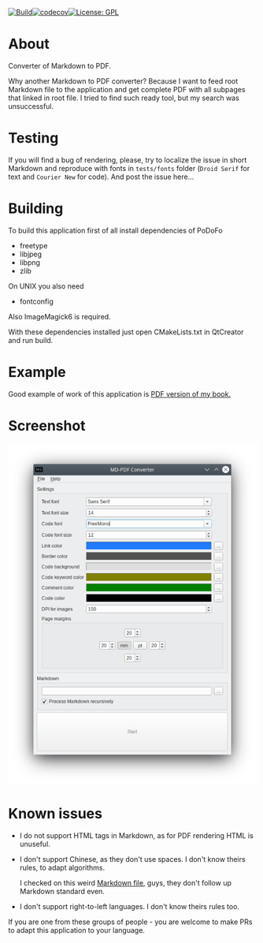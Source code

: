 
[![Build](https://github.com/igormironchik/md-pdf/workflows/build/badge.svg)](https://github.com/igormironchik/md-pdf/actions)[![codecov](https://codecov.io/gh/igormironchik/md-pdf/branch/master/graph/badge.svg?token=LA0S72FLL2)](https://codecov.io/gh/igormironchik/md-pdf)[![License: GPL](https://img.shields.io/badge/license-GPL-blue)](https://opensource.org/licenses/GPL-3.0)

# About

Converter of Markdown to PDF.

Why another Markdown to PDF converter?
Because I want to feed root Markdown file to the application and get
complete PDF with all subpages that linked in root file. I tried to find
such ready tool, but my search was unsuccessful.

# Testing

If you will find a bug of rendering, please, try to localize the issue in
short Markdown and reproduce with fonts in `tests/fonts` folder (`Droid Serif` for text
and `Courier New` for code). And post the issue here...

# Building

To build this application first of all install dependencies of PoDoFo

* freetype
* libjpeg
* libpng
* zlib

On UNIX you also need

* fontconfig

Also ImageMagick6 is required.

With these dependencies installed just open CMakeLists.txt in QtCreator and run build.

# Example

Good example of work of this application is
[PDF version of my book.](https://github.com/igormironchik/qt-widgets-on-real-example/blob/master/pdf/The%20book%20about%20real%20examples%20of%20Qt%20Widgets%20usage.pdf)

# Screenshot

![](mdpdf.png)

# Known issues
 
 * I do not support HTML tags in Markdown, as for PDF rendering HTML is unuseful.

 * I don't support Chinese, as they don't use spaces. I don't know theirs rules, to adapt
 algorithms.
 
   I checked on this weird [Markdown file](https://github.com/feiyangqingyun/qtkaifajingyan/blob/master/README.md), guys, they don't follow up Markdown standard even.
   
 * I don't support right-to-left languages. I don't know theirs rules too.
 
 If you are one from these groups of people - you are welcome to make PRs to adapt
 this application to your language.
